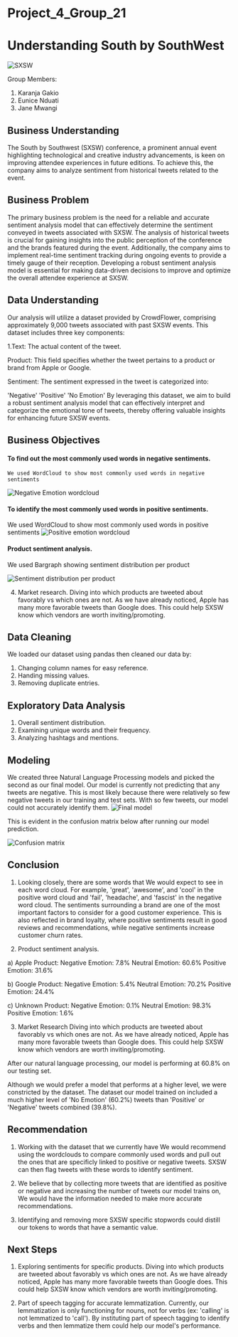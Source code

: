 # Project_4_Group_21

# Understanding South by SouthWest

![SXSW](https://github.com/Eunice9521/Project_4_Group_21/assets/133338843/0d9417b4-1ebf-49d5-a063-eee4ff427f6c)

 Group Members:
1. Karanja Gakio
2. Eunice Nduati
3. Jane Mwangi

## Business Understanding

The South by Southwest (SXSW) conference, a prominent annual event highlighting technological and creative industry advancements, is keen on improving attendee experiences in future editions. To achieve this, the company aims to analyze sentiment from historical tweets related to the event. 

## Business Problem
The primary business problem is the need for a reliable and accurate sentiment analysis model that can effectively determine the sentiment conveyed in tweets associated with SXSW. The analysis of historical tweets is crucial for gaining insights into the public perception of the conference and the brands featured during the event. Additionally, the company aims to implement real-time sentiment tracking during ongoing events to provide a timely gauge of their reception. Developing a robust sentiment analysis model is essential for making data-driven decisions to improve and optimize the overall attendee experience at SXSW.

## Data Understanding
Our analysis will utilize a dataset provided by CrowdFlower, comprising approximately 9,000 tweets associated with past SXSW events. This dataset includes three key components:

1.Text: The actual content of the tweet.

Product: This field specifies whether the tweet pertains to a product or brand from Apple or Google.

Sentiment: The sentiment expressed in the tweet is categorized into:

'Negative'
'Positive'
'No Emotion'
By leveraging this dataset, we aim to build a robust sentiment analysis model that can effectively interpret and categorize the emotional tone of tweets, thereby offering valuable insights for enhancing future SXSW events.

## Business Objectives
 #### To find out the most commonly used words in negative sentiments.
    We used WordCloud to show most commonly used words in negative sentiments
    
  ![Negative Emotion wordcloud](https://github.com/Eunice9521/Project_4_Group_21/assets/133338843/3f7566a8-1e7f-4a41-978f-655339db95d8)
 
 #### To identify the most commonly used words in positive sentiments.

 We used WordCloud to show most commonly used words in positive sentiments
    ![Positive emotion wordcloud](https://github.com/Eunice9521/Project_4_Group_21/assets/133338843/b4ce62cf-1deb-4a23-a958-f89e92bf52e5)
 
 #### Product sentiment analysis.
 We used Bargraph showing sentiment distribution per product
 
![Sentiment distribution per product](https://github.com/Eunice9521/Project_4_Group_21/assets/133338843/b481922c-7db9-41be-b5f9-16e17ba415d6)

 4. Market research.
 Diving into which products are tweeted about favorably vs which ones are not. As we have already noticed, Apple has many more favorable tweets than Google does. This could help SXSW know which vendors are worth inviting/promoting.

 ## Data Cleaning
 We loaded our dataset using pandas then cleaned our data by:
 1. Changing column names for easy reference.
 2. Handing missing values.
 3. Removing duplicate entries.
 
  ## Exploratory Data Analysis
  1. Overall sentiment distribution.
  2. Examining unique words and their frequency.
  3. Analyzing hashtags and mentions.
  
  ## Modeling
  We created three Natural Language Processing models and picked the second as our final model. Our model is currently not predicting that any tweets are negative. This is most likely because there were relatively so few negative tweets in our training and test sets. With so few tweets, our model could not accurately identify them. 
  ![Final model](https://github.com/Eunice9521/Project_4_Group_21/assets/133338843/73389051-c499-4c2d-955b-b558500cdb0a)
  
  This is evident in the confusion matrix below after running our model prediction.

  ![Confusion matrix](https://github.com/Eunice9521/Project_4_Group_21/assets/133338843/a51bbb93-0402-4992-a773-e272833363a3)

  
  ## Conclusion
  
1.  Looking closely, there are some words that We would expect to see in each word cloud. For example, 'great', 'awesome', and 'cool' in the positive word cloud and 'fail', 'headache', and 'fascist' in the negative word cloud. The sentiments surrounding a brand are one of the most important factors to consider for a good customer experience. This is also reflected in brand loyalty, where positive sentiments result in good reviews and recommendations, while negative sentiments increase customer churn rates. 
  
2.  Product sentiment analysis.
   
   a) Apple Product: Negative Emotion: 7.8% Neutral Emotion: 60.6% Positive Emotion: 31.6%

  b) Google Product: Negative Emotion: 5.4% Neutral Emotion: 70.2% Positive Emotion: 24.4%

  c) Unknown Product: Negative Emotion: 0.1% Neutral Emotion: 98.3% Positive Emotion: 1.6%
  
 3. Market Research
  Diving into which products are tweeted about favorably vs which ones are not. As we have already noticed, Apple has many more favorable tweets than Google does. This could help SXSW know which vendors are worth inviting/promoting.
  
  After our natural language processing, our model is performing at 60.8% on our testing set.

Although we would prefer a model that performs at a higher level, we were constricted by the dataset. The dataset our model trained on included a much higher level of 'No Emotion' (60.2%) tweets than 'Positive' or 'Negative' tweets combined (39.8%).
  
  ## Recommendation
  
 1. Working with the dataset that we currently have We would recommend using the wordclouds to compare commonly used words and pull out the ones that are specificly linked to positive or negative tweets. SXSW can then flag tweets with these words to identify sentiment.

2. We believe that by collecting more tweets that are identified as positive or negative and increasing the number of tweets our model trains on, We would have the information needed to make more accurate recommendations.

3. Identifying and removing more SXSW specific stopwords could distill our tokens to words that have a semantic value.

## Next Steps
1. Exploring sentiments for specific products.
   Diving into which products are tweeted about favorably vs which ones are not. As we have already noticed, Apple has many more favorable tweets than Google does. This could help SXSW know which vendors are worth inviting/promoting.
   
3. Part of speech tagging for accurate lemmatization.
   Currently, our lemmatization is only functioning for nouns, not for verbs (ex: 'calling' is not lemmatized to 'call'). By instituting part of speech tagging to identify verbs and then lemmatize them could help our model's performance.
